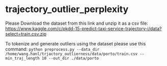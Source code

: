 # trajectory_outlier_perplexity

Please Download the dataset from this link and unzip it as a csv file: https://www.kaggle.com/c/pkdd-15-predict-taxi-service-trajectory-i/data?select=train.csv.zip

To tokenize and generate outliers using the dataset please use this command: `python preprocess.py --data_dir /home/wang.hanl/trjactory_outlierness/data/porto/train.csv --min_traj_length 10 --out_dir ./data/porto`
